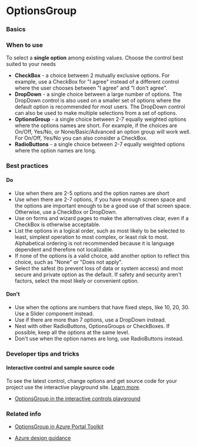 ﻿# OptionsGroup

 
<a name="basics"></a>
### Basics


<!-- TODO get an IMAGE to embed here -->

<!-- TODO get an SAMPLE CODE to embed here -->

 
<a name="when-to-use"></a>
### When to use
To select a **single option** among existing values.  Choose the control best suited to your needs
* **CheckBox** - a choice between 2 mutually exclusive options.  For example, use a CheckBox for "I agree" instead of a different control where the user chooses between "I agree" and "I don't agree".
* **DropDown** - a single choice between a large number of options.  The DropDown control is also used on a smaller set of options where the default option is recommended for most users.  The DropDown control can also be used to make multiple selections from a set of options.
* **OptionsGroup** - a single choice between 2-7 equally weighted options where the options names are short.  For example, if the choices are On/Off, Yes/No, or None/Basic/Advanced an option group will work well.  For  On/Off, Yes/No you can also consider a CheckBox.
* **RadioButtons** - a single choice between 2-7 equally weighted options where the option names are long.   



 
<a name="best-practices"></a>
### Best practices

<a name="best-practices-do"></a>
#### Do

* Use when there are 2-5 options and the option names are short
* Use when there are 2-7 options, if you have enough screen space and the options are important enough to be a good use of that screen space. Otherwise, use a CheckBox or DropDown.
* Use on forms and wizard pages to make the alternatives clear, even if a CheckBox is otherwise acceptable.
* List the options in a logical order, such as most likely to be selected to least, simplest operation to most complex, or least risk to most. Alphabetical ordering is not recommended because it is language dependent and therefore not localizable.
* If none of the options is a valid choice, add another option to reflect this choice, such as "None" or "Does not apply".
* Select the safest (to prevent loss of data or system access) and most secure and private option as the default. If safety and security aren't factors, select the most likely or convenient option.

<a name="best-practices-don-t"></a>
#### Don&#39;t
* Use when the options are numbers that have fixed steps, like 10, 20, 30. Use a Slider component instead.
* Use if there are more than 7 options, use a DropDown instead.
* Nest with other RadioButtons, OptionsGroups or CheckBoxes. If possible, keep all the options at the same level.
* Don't use when the option names are long, use RadioButtons instead.




 
<a name="developer-tips-and-tricks"></a>
### Developer tips and tricks



<a name="developer-tips-and-tricks-interactive-control-and-sample-source-code"></a>
#### Interactive control and sample source code
To see the latest control, change options and get source code for your project use the interactive playground site.  [Learn more](./top-extensions-controls-playground.md).

*  <a href="https://ms.portal.azure.com/?Microsoft_Azure_Playground=true#blade/Microsoft_Azure_Playground/ControlsIndexBlade/OptionsGroup_create_Playground" target="_blank">OptionsGroup in the interactive controls playground</a>

 


 
<a name="related-info"></a>
### Related info

* <a href="https://www.figma.com/file/Bwn8rmUOYtnPRwA3JoQTBn/Azure-Portal-Toolkit?node-id=3410%3A7652" target="_blank">OptionsGroup in Azure Portal Toolkit</a>

* [Azure design guidance](http://aka.ms/portalfx/design)


